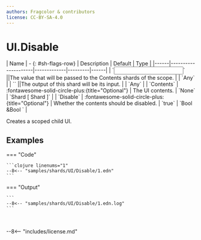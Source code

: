 ```yaml
---
authors: Fragcolor & contributors
license: CC-BY-SA-4.0
---
```



# UI.Disable

<div class="sh-parameters" markdown="1">
| Name | - {: #sh-flags-row} | Description | Default | Type |
|------|---------------------|-------------|---------|------|
| `<input>` ||The value that will be passed to the Contents shards of the scope. | | `Any` |
| `<output>` ||The output of this shard will be its input. | | `Any` |
| `Contents` | :fontawesome-solid-circle-plus:{title="Optional"}  | The UI contents. | `None` | `Shard [ Shard ]` |
| `Disable` | :fontawesome-solid-circle-plus:{title="Optional"}  | Whether the contents should be disabled. | `true` | `Bool &Bool ` |

</div>

Creates a scoped child UI.

## Examples

=== "Code"

    ```clojure linenums="1"
    --8<-- "samples/shards/UI/Disable/1.edn"
    ```

=== "Output"

    ```
    --8<-- "samples/shards/UI/Disable/1.edn.log"
    ```
&nbsp;

--8<-- "includes/license.md"
